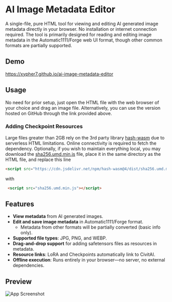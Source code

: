 # AI Image Metadata Editor
A single-file, pure HTML tool for viewing and editing AI generated image metadata directly in your browser. No installation or internet connection required. The tool is primarily designed for reading and editing image metadata in the Automatic1111/Forge web UI format, though other common formats are partially supported.

## Demo
https://xypher7.github.io/ai-image-metadata-editor

## Usage
No need for prior setup, just open the HTML file with the web browser of your choice and drag an image file. Alternatively, you can use the version hosted on GitHub through the link provided above.

### Adding Checkpoint Resources
Large files greater than 2GB rely on the 3rd party library <a name="unique-anchor-name" href='https://www.npmjs.com/package/hash-wasm'>hash-wasm</a> due to serverless HTML limitations. Online connectivity is required to fetch the dependency. Optionally, if you wish to maintain everything local, you may download the <a name="unique-anchor-name" href='https://cdn.jsdelivr.net/npm/hash-wasm@4/dist/sha256.umd.min.js'>sha256.umd.min.js</a> file, place it in the same directory as the HTML file, and replace this line
```html
<script src="https://cdn.jsdelivr.net/npm/hash-wasm@4/dist/sha256.umd.min.js"></script>
```
 with 
```html
 <script src="sha256.umd.min.js"></script>
```

## Features
- **View metadata** from AI generated images.
- **Edit and save image metadata** in Automatic1111/Forge format. 
    - Metadata from other formats will be partially converted (basic info only).
- **Supported file types**: JPG, PNG, and WEBP.
- **Drag-and-drop support** for adding safetensors files as resources in metadata.
- **Resource links**: LoRA and Checkpoints automatically link to CivitAI.
- **Offline execution**: Runs entirely in your browser—no server, no external dependencies.

## Preview
![App Screenshot](https://image.civitai.com/xG1nkqKTMzGDvpLrqFT7WA/5b30fbe1-bbce-4e83-9b99-bcf11aa71ceb/original=true,quality=90/Screenshot%202024-09-29%20001102.jpeg)
